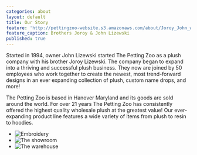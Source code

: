 ```yaml
---
categories: about
layout: default
title: Our Story
feature: 'http://pettingzoo-website.s3.amazonaws.com/about/Joroy_John_web.jpg'
feature_caption: Brothers Joroy & John Lizewski
published: true
---
```


Started in 1994, owner John Lizewski started The Petting Zoo as a plush company with his brother Joroy Lizewski. The company began to expand into a thriving and successful plush business. They now are joined by 50 employees who work together to create the newest, most trend-forward designs in an ever expanding collection of plush, custom name drops, and more!

The Petting Zoo is based in Hanover Maryland and its goods are sold around the world. For over 21 years The Petting Zoo has consistently offered the highest quality wholesale plush at the greatest value! Our ever-expanding product line features a wide variety of items from plush to resin to hoodies. 

- ![Embroidery](http://pettingzoo-website.s3.amazonaws.com/about/embroidery.jpg)
- ![The showroom](http://pettingzoo-website.s3.amazonaws.com/about/showroom3.jpg)
- ![The warehouse](http://pettingzoo-website.s3.amazonaws.com/about/warehouse2.jpg)
